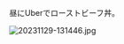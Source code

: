 昼にUberでローストビーフ丼。

![20231129-131446.jpg](https://ceshmina-photos.s3.ap-northeast-1.amazonaws.com/medium/202311/20231129-131446.jpg)

